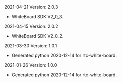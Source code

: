 2021-04-21 Version: 2.0.3
- WhiteBoard SDK V2_0_3.

2021-04-15 Version: 2.0.2
- WhiteBoard SDK V2_0_2.

2021-03-30 Version: 1.0.1
- Generated python 2020-12-14 for rtc-white-board.

2021-01-26 Version: 1.0.0
- Generated python 2020-12-14 for rtc-white-board.

